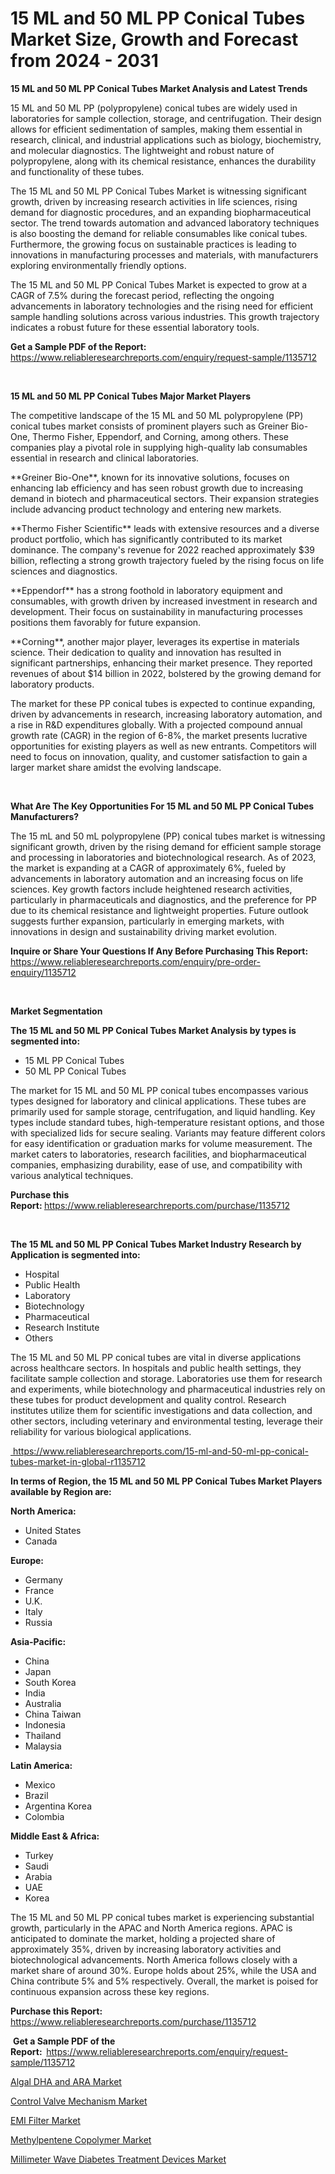 <p><h1>15 ML and 50 ML PP Conical Tubes Market Size, Growth and Forecast from 2024 - 2031</h1></p><p><strong>15 ML and 50 ML PP Conical Tubes Market Analysis and Latest Trends</strong></p>
<p><p>15 ML and 50 ML PP (polypropylene) conical tubes are widely used in laboratories for sample collection, storage, and centrifugation. Their design allows for efficient sedimentation of samples, making them essential in research, clinical, and industrial applications such as biology, biochemistry, and molecular diagnostics. The lightweight and robust nature of polypropylene, along with its chemical resistance, enhances the durability and functionality of these tubes.</p><p>The 15 ML and 50 ML PP Conical Tubes Market is witnessing significant growth, driven by increasing research activities in life sciences, rising demand for diagnostic procedures, and an expanding biopharmaceutical sector. The trend towards automation and advanced laboratory techniques is also boosting the demand for reliable consumables like conical tubes. Furthermore, the growing focus on sustainable practices is leading to innovations in manufacturing processes and materials, with manufacturers exploring environmentally friendly options.</p><p>The 15 ML and 50 ML PP Conical Tubes Market is expected to grow at a CAGR of 7.5% during the forecast period, reflecting the ongoing advancements in laboratory technologies and the rising need for efficient sample handling solutions across various industries. This growth trajectory indicates a robust future for these essential laboratory tools.</p></p>
<p><strong>Get a Sample PDF of the Report:&nbsp;</strong> <a href="https://www.reliableresearchreports.com/enquiry/request-sample/1135712?utm_campaign=1582&utm_medium=2&utm_source=Github&utm_content=ia&utm_term=13102024&utm_id=15-ml-and-50-ml-pp-conical-tubes">https://www.reliableresearchreports.com/enquiry/request-sample/1135712</a></p>
<p>&nbsp;</p>
<p><strong>15 ML and 50 ML PP Conical Tubes Major Market Players</strong></p>
<p><p>The competitive landscape of the 15 ML and 50 ML polypropylene (PP) conical tubes market consists of prominent players such as Greiner Bio-One, Thermo Fisher, Eppendorf, and Corning, among others. These companies play a pivotal role in supplying high-quality lab consumables essential in research and clinical laboratories.</p><p>**Greiner Bio-One**, known for its innovative solutions, focuses on enhancing lab efficiency and has seen robust growth due to increasing demand in biotech and pharmaceutical sectors. Their expansion strategies include advancing product technology and entering new markets.</p><p>**Thermo Fisher Scientific** leads with extensive resources and a diverse product portfolio, which has significantly contributed to its market dominance. The company's revenue for 2022 reached approximately $39 billion, reflecting a strong growth trajectory fueled by the rising focus on life sciences and diagnostics.</p><p>**Eppendorf** has a strong foothold in laboratory equipment and consumables, with growth driven by increased investment in research and development. Their focus on sustainability in manufacturing processes positions them favorably for future expansion.</p><p>**Corning**, another major player, leverages its expertise in materials science. Their dedication to quality and innovation has resulted in significant partnerships, enhancing their market presence. They reported revenues of about $14 billion in 2022, bolstered by the growing demand for laboratory products.</p><p>The market for these PP conical tubes is expected to continue expanding, driven by advancements in research, increasing laboratory automation, and a rise in R&D expenditures globally. With a projected compound annual growth rate (CAGR) in the region of 6-8%, the market presents lucrative opportunities for existing players as well as new entrants. Competitors will need to focus on innovation, quality, and customer satisfaction to gain a larger market share amidst the evolving landscape.</p></p>
<p>&nbsp;</p>
<p><strong>What Are The Key Opportunities For 15 ML and 50 ML PP Conical Tubes Manufacturers?</strong></p>
<p><p>The 15 mL and 50 mL polypropylene (PP) conical tubes market is witnessing significant growth, driven by the rising demand for efficient sample storage and processing in laboratories and biotechnological research. As of 2023, the market is expanding at a CAGR of approximately 6%, fueled by advancements in laboratory automation and an increasing focus on life sciences. Key growth factors include heightened research activities, particularly in pharmaceuticals and diagnostics, and the preference for PP due to its chemical resistance and lightweight properties. Future outlook suggests further expansion, particularly in emerging markets, with innovations in design and sustainability driving market evolution.</p></p>
<p><strong>Inquire or Share Your Questions If Any Before Purchasing This Report:</strong> <a href="https://www.reliableresearchreports.com/enquiry/pre-order-enquiry/1135712?utm_campaign=1582&utm_medium=2&utm_source=Github&utm_content=ia&utm_term=13102024&utm_id=15-ml-and-50-ml-pp-conical-tubes">https://www.reliableresearchreports.com/enquiry/pre-order-enquiry/1135712</a></p>
<p>&nbsp;</p>
<p><strong>Market Segmentation</strong></p>
<p><strong>The 15 ML and 50 ML PP Conical Tubes Market Analysis by types is segmented into:</strong></p>
<p><ul><li>15 ML PP Conical Tubes</li><li>50 ML PP Conical Tubes</li></ul></p>
<p><p>The market for 15 ML and 50 ML PP conical tubes encompasses various types designed for laboratory and clinical applications. These tubes are primarily used for sample storage, centrifugation, and liquid handling. Key types include standard tubes, high-temperature resistant options, and those with specialized lids for secure sealing. Variants may feature different colors for easy identification or graduation marks for volume measurement. The market caters to laboratories, research facilities, and biopharmaceutical companies, emphasizing durability, ease of use, and compatibility with various analytical techniques.</p></p>
<p><strong>Purchase this Report:&nbsp;</strong><a href="https://www.reliableresearchreports.com/purchase/1135712?utm_campaign=1582&utm_medium=2&utm_source=Github&utm_content=ia&utm_term=13102024&utm_id=15-ml-and-50-ml-pp-conical-tubes">https://www.reliableresearchreports.com/purchase/1135712</a></p>
<p>&nbsp;</p>
<p><strong>The 15 ML and 50 ML PP Conical Tubes Market Industry Research by Application is segmented into:</strong></p>
<p><ul><li>Hospital</li><li>Public Health</li><li>Laboratory</li><li>Biotechnology</li><li>Pharmaceutical</li><li>Research Institute</li><li>Others</li></ul></p>
<p><p>The 15 ML and 50 ML PP conical tubes are vital in diverse applications across healthcare sectors. In hospitals and public health settings, they facilitate sample collection and storage. Laboratories use them for research and experiments, while biotechnology and pharmaceutical industries rely on these tubes for product development and quality control. Research institutes utilize them for scientific investigations and data collection, and other sectors, including veterinary and environmental testing, leverage their reliability for various biological applications.</p></p>
<p><a href="https://www.reliableresearchreports.com/15-ml-and-50-ml-pp-conical-tubes-market-in-global-r1135712?utm_campaign=1582&utm_medium=2&utm_source=Github&utm_content=ia&utm_term=13102024&utm_id=15-ml-and-50-ml-pp-conical-tubes">&nbsp;https://www.reliableresearchreports.com/15-ml-and-50-ml-pp-conical-tubes-market-in-global-r1135712</a></p>
<p><strong>In terms of Region, the 15 ML and 50 ML PP Conical Tubes Market Players available by Region are:</strong></p>
<p>
    <p> <strong> North America: </strong>
        <ul>
            <li>United States</li>
            <li>Canada</li>
        </ul>
        </p> 
    <p> <strong> Europe: </strong>
        <ul>
            <li>Germany</li>
            <li>France</li>
            <li>U.K.</li>
            <li>Italy</li>
            <li>Russia</li>
        </ul>
        </p> 
    <p> <strong> Asia-Pacific: </strong>
        <ul>
            <li>China</li>
            <li>Japan</li>
            <li>South Korea</li>
            <li>India</li>
            <li>Australia</li>
            <li>China Taiwan</li>
            <li>Indonesia</li>
            <li>Thailand</li>
            <li>Malaysia</li>
        </ul>
        </p> 
    <p> <strong> Latin America: </strong>
        <ul>
            <li>Mexico</li>
            <li>Brazil</li>
            <li>Argentina Korea</li>
            <li>Colombia</li>
        </ul>
        </p> 
    <p> <strong> Middle East & Africa: </strong>
        <ul>
            <li>Turkey</li>
            <li>Saudi</li>
            <li>Arabia</li>
            <li>UAE</li>
            <li>Korea</li>
        </ul>
    </p>
    </p>
<p><p>The 15 ML and 50 ML PP conical tubes market is experiencing substantial growth, particularly in the APAC and North America regions. APAC is anticipated to dominate the market, holding a projected share of approximately 35%, driven by increasing laboratory activities and biotechnological advancements. North America follows closely with a market share of around 30%. Europe holds about 25%, while the USA and China contribute 5% and 5% respectively. Overall, the market is poised for continuous expansion across these key regions.</p></p>
<p><strong>Purchase this Report: </strong><a href="https://www.reliableresearchreports.com/purchase/1135712?utm_campaign=1582&utm_medium=2&utm_source=Github&utm_content=ia&utm_term=13102024&utm_id=15-ml-and-50-ml-pp-conical-tubes">https://www.reliableresearchreports.com/purchase/1135712</a></p>
<p>&nbsp;<strong>Get a Sample PDF of the Report:&nbsp;&nbsp;</strong><a href="https://www.reliableresearchreports.com/enquiry/request-sample/1135712?utm_campaign=1582&utm_medium=2&utm_source=Github&utm_content=ia&utm_term=13102024&utm_id=15-ml-and-50-ml-pp-conical-tubes">https://www.reliableresearchreports.com/enquiry/request-sample/1135712</a></p>
<p><strong></strong></p>
<p><p><a href="https://www.linkedin.com/pulse/algal-dha-ara-market2024-2031-industry-insights-investment-buaze?utm_campaign=1582&utm_medium=2&utm_source=Github&utm_content=ia&utm_term=13102024&utm_id=15-ml-and-50-ml-pp-conical-tubes">Algal DHA and ARA Market</a></p><p><a href="https://issuu.com/reportprime-2/docs/control-valve-mechanism-market-size_a8d2d14ca1e785?utm_campaign=1582&utm_medium=2&utm_source=Github&utm_content=ia&utm_term=13102024&utm_id=15-ml-and-50-ml-pp-conical-tubes">Control Valve Mechanism Market</a></p><p><a href="https://issuu.com/reportprime-2/docs/emi-filter-market-size-2030.pptx_6a3bdc8a48d797?utm_campaign=1582&utm_medium=2&utm_source=Github&utm_content=ia&utm_term=13102024&utm_id=15-ml-and-50-ml-pp-conical-tubes">EMI Filter Market</a></p><p><a href="https://www.linkedin.com/pulse/methylpentene-copolymer-market-penetration-strategies-untapped-vzkke?utm_campaign=1582&utm_medium=2&utm_source=Github&utm_content=ia&utm_term=13102024&utm_id=15-ml-and-50-ml-pp-conical-tubes">Methylpentene Copolymer Market</a></p><p><a href="https://www.linkedin.com/pulse/millimeter-wave-diabetes-treatment-devices-market-analysis-msvte?utm_campaign=1582&utm_medium=2&utm_source=Github&utm_content=ia&utm_term=13102024&utm_id=15-ml-and-50-ml-pp-conical-tubes">Millimeter Wave Diabetes Treatment Devices Market</a></p></p>